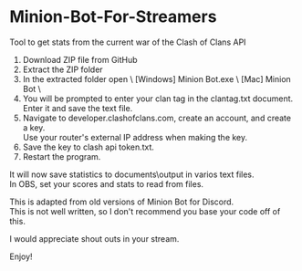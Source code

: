 # Minion-Bot-For-Streamers
Tool to get stats from the current war of the Clash of Clans API

1.  Download ZIP file from GitHub
2.  Extract the ZIP folder
3.  In the extracted folder open \ 
    [Windows] Minion Bot.exe \ 
    [Mac]     Minion Bot \ 
4.  You will be prompted to enter your clan tag in the clantag.txt document.\
Enter it and save the text file.
5.  Navigate to developer.clashofclans.com, create an account, and create a key.\
Use your router's external IP address when making the key.
6.  Save the key to clash api token.txt.
7.  Restart the program.

It will now save statistics to documents\output in varios text files.\
In OBS, set your scores and stats to read from files.

This is adapted from old versions of Minion Bot for Discord.\
This is not well written, so I don't recommend you base your code off of this.

I would appreciate shout outs in your stream.

Enjoy!
